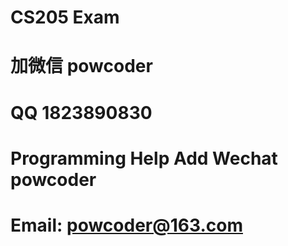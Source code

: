# CS205 Exam
# 加微信 powcoder

# QQ 1823890830

# Programming Help Add Wechat powcoder

# Email: powcoder@163.com

